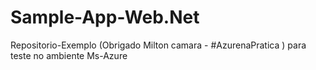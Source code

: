 # Sample-App-Web.Net
Repositorio-Exemplo (Obrigado Milton camara - #AzurenaPratica ) para teste no ambiente Ms-Azure
